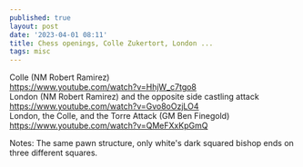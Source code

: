 ```yaml
---
published: true
layout: post
date: '2023-04-01 08:11'
title: Chess openings, Colle Zukertort, London ...
tags: misc 
---
```

Colle (NM Robert Ramirez)   
<https://www.youtube.com/watch?v=HhjW_c7tgo8>  
London (NM Robert Ramirez) and the opposite side castling attack  
<https://www.youtube.com/watch?v=Gvo8oOzjLO4>  
London, the Colle, and the Torre Attack (GM Ben Finegold)  
<https://www.youtube.com/watch?v=QMeFXxKpGmQ>  

Notes: The same pawn structure, only white's dark squared bishop ends on three different squares.
